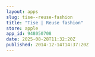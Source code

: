 ```yaml
---
layout: apps
slug: tise--reuse-fashion
title: "Tise | Reuse fashion"
store: apple
app_id: 948050708
date: 2025-08-28T11:32:20Z
published: 2014-12-14T14:37:20Z
---
```

